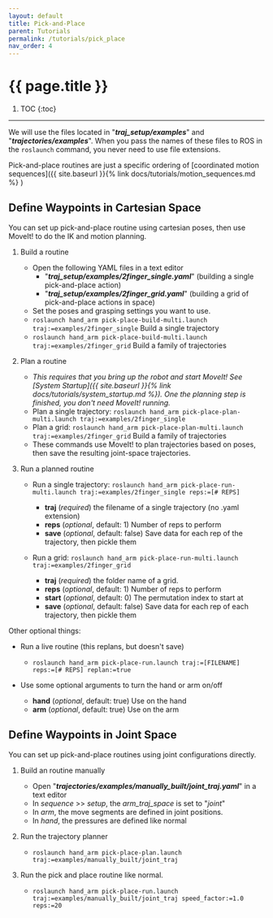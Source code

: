```yaml
---
layout: default
title: Pick-and-Place
parent: Tutorials
permalink: /tutorials/pick_place
nav_order: 4
---
```


# {{ page.title }}

1. TOC
{:toc}

---

We will use the files located in "**_traj_setup/examples_**" and "**_trajectories/examples_**". When you pass the names of these files to ROS in the `roslaunch` command, you never need to use file extensions.

Pick-and-place routines are just a specific ordering of [coordinated motion sequences]({{ site.baseurl }}{% link docs/tutorials/motion_sequences.md %} )

## Define Waypoints in Cartesian Space
You can set up pick-and-place routine using cartesian poses, then use MoveIt! to do the IK and motion planning. 

1. Build a routine
	- Open the following YAML files in a text editor
		- "**_traj_setup/examples/2finger_single.yaml_**" (building a single pick-and-place action)
		- "**_traj_setup/examples/2finger_grid.yaml_**" (building a grid of pick-and-place actions in space)
	- Set the poses and grasping settings you want to use.
	- `roslaunch hand_arm pick-place-build-multi.launch traj:=examples/2finger_single` Build a single trajectory
	- `roslaunch hand_arm pick-place-build-multi.launch traj:=examples/2finger_grid` Build a family of trajectories

2. Plan a routine
	- _This requires that you bring up the robot and start MoveIt! See [System Startup]({{ site.baseurl }}{% link docs/tutorials/system_startup.md %}). One the planning step is finished, you don't need MoveIt! running._
	- Plan a single trajectory: `roslaunch hand_arm pick-place-plan-multi.launch traj:=examples/2finger_single`
	- Plan a grid: `roslaunch hand_arm pick-place-plan-multi.launch traj:=examples/2finger_grid` Build a family of trajectories
	- These commands use MoveIt! to plan trajectories based on poses, then save the resulting joint-space trajectories.

3. Run a planned routine
	- Run a single trajectory: `roslaunch hand_arm pick-place-run-multi.launch traj:=examples/2finger_single reps:=[# REPS]`
		- **traj** (_required_) the filename of a single trajectory (no .yaml extension)
		- **reps** (_optional_, default: 1) Number of reps to perform
		- **save** (_optional_, default: false) Save data for each rep of the trajectory, then pickle them

	- Run a grid: `roslaunch hand_arm pick-place-run-multi.launch traj:=examples/2finger_grid`
		- **traj** (_required_) the folder name of a grid.
		- **reps** (_optional_, default: 1) Number of reps to perform
		- **start** (_optional_, default: 0) The permutation index to start at
		- **save** (_optional_, default: false) Save data for each rep of each trajectory, then pickle them
		

Other optional things:
- Run a live routine (this replans, but doesn't save)
	- `roslaunch hand_arm pick-place-run.launch traj:=[FILENAME] reps:=[# REPS] replan:=true`

- Use some optional arguments to turn the hand or arm on/off
	- **hand** (_optional_, default: true) Use on the hand
	- **arm** (_optional_, default: true) Use on the arm


## Define Waypoints in Joint Space
You can set up pick-and-place routines using joint configurations directly. 
1. Build an routine manually
	- Open "**_trajectories/examples/manually_built/joint_traj.yaml_**" in a text editor
	- In *sequence* >> *setup*, the *arm_traj_space* is set to "*joint*"
	- In *arm*, the move segments are defined in joint positions.
	- In *hand*, the pressures are defined like normal 

2. Run the trajectory planner
	- `roslaunch hand_arm pick-place-plan.launch traj:=examples/manually_built/joint_traj`

3. Run the pick and place routine like normal.
	- `roslaunch hand_arm pick-place-run.launch traj:=examples/manually_built/joint_traj speed_factor:=1.0 reps:=20`
	